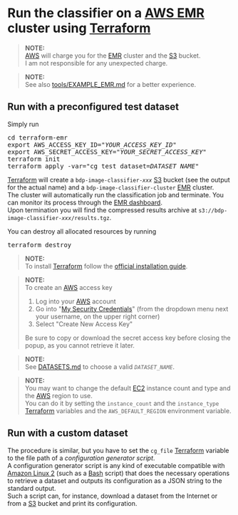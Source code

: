 # Run the classifier on a [AWS EMR](https://aws.amazon.com/emr/) cluster using [Terraform](https://www.terraform.io/)

> **NOTE:**  
> [AWS](https://aws.amazon.com/) will charge you for the [EMR](https://aws.amazon.com/emr/) cluster and the [S3](https://aws.amazon.com/s3/) bucket.  
> I am not responsible for any unexpected charge.

> **NOTE:**  
> See also [tools/EXAMPLE_EMR.md](../tools/EXAMPLE_EMR.md) for a better experience.

## Run with a preconfigured test dataset

Simply run

<pre lang="bash">
cd terraform-emr
export AWS_ACCESS_KEY_ID="<i>YOUR_ACCESS_KEY_ID</i>"
export AWS_SECRET_ACCESS_KEY="<i>YOUR_SECRET_ACCESS_KEY</i>"
terraform init
terraform apply -var="cg_test_dataset=<i>DATASET_NAME</i>"
</pre>

[Terraform](https://www.terraform.io/) will create a <code>bdp-image-classifier-<i>xxx</i></code> [S3](https://aws.amazon.com/s3/) bucket (see the output for the actual name) and a `bdp-image-classifier-cluster` [EMR](https://aws.amazon.com/emr/) cluster.  
The cluster will automatically run the classification job and terminate.
You can monitor its process through the [EMR dashboard](https://console.aws.amazon.com/elasticmapreduce/home).  
Upon termination you will find the compressed results archive at <code>s3://bdp-image-classifier-<i>xxx</i>/results.tgz</code>.

You can destroy all allocated resources by running

<pre lang="bash">
terraform destroy
</pre>

> **NOTE:**  
> To install [Terraform](https://www.terraform.io/) follow the [official installation guide](https://learn.hashicorp.com/tutorials/terraform/install-cli).

> **NOTE:**  
> To create an [AWS](https://aws.amazon.com/) access key
>
> 1. Log into your [AWS](https://aws.amazon.com/) account
> 2. Go into "[My Security Credentials](https://console.aws.amazon.com/iam/home#/security_credentials)" (from the dropdown menu next your username, on the upper right corner)
> 3. Select "Create New Access Key"
>
> Be sure to copy or download the secret access key before closing the popup, as you cannot retrieve it later.

> **NOTE:**  
> See [DATASETS.md](DATASETS.md) to choose a valid <code><i>DATASET_NAME</i></code>.

> **NOTE:**  
> You may want to change the default [EC2](https://aws.amazon.com/ec2/) instance count and type and the [AWS](https://aws.amazon.com/) region to use.  
> You can do it by setting the `instance_count` and the `instance_type` [Terraform](https://www.terraform.io/) variables and the `AWS_DEFAULT_REGION` environment variable.

## Run with a custom dataset

The procedure is similar, but you have to set the `cg_file` [Terraform](https://www.terraform.io/) variable to the file path of a _configuration generator script_.  
A configuration generator script is any kind of executable compatible with [Amazon Linux 2](https://aws.amazon.com/amazon-linux-2/) (such as a [Bash](https://www.gnu.org/software/bash/) script) that does the necessary operations to retrieve a dataset and outputs its configuration as a JSON string to the standard output.  
Such a script can, for instance, download a dataset from the Internet or from a [S3](https://aws.amazon.com/s3/) bucket and print its configuration.
